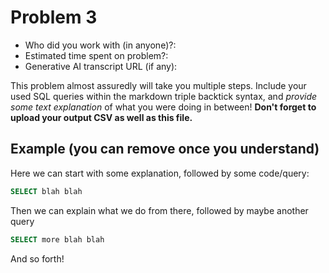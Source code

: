 # Problem 3
- Who did you work with (in anyone)?:
- Estimated time spent on problem?:
- Generative AI transcript URL (if any):

This problem almost assuredly will take you multiple steps. Include your used SQL queries within the markdown triple backtick syntax, and _provide some text explanation_ of what you were doing in between! **Don't forget to upload your output CSV as well as this file.**


## Example (you can remove once you understand)

Here we can start with some explanation, followed by some code/query:

```sql
SELECT blah blah
```

Then we can explain what we do from there, followed by maybe another query

```sql
SELECT more blah blah
```

And so forth!

